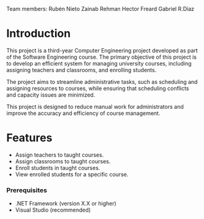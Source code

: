 Team members: 
Rubén Nieto
Zainab Rehman
Hector Freard
Gabriel R.Díaz

# Introduction 
This project is a third-year Computer Engineering project developed as part of the Software Engineering course. The primary objective of this project is to develop an efficient system for managing university courses, including assigning teachers and classrooms, and enrolling students.

The project aims to streamline administrative tasks, such as scheduling and assigning resources to courses, while ensuring that scheduling conflicts and capacity issues are minimized.

This project is designed to reduce manual work for administrators and improve the accuracy and efficiency of course management.

# Features
- Assign teachers to taught courses.
- Assign classrooms to taught courses.
- Enroll students in taught courses.
- View enrolled students for a specific course.
  

### Prerequisites
- .NET Framework (version X.X or higher)
- Visual Studio (recommended)

